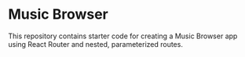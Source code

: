 # Music Browser

This repository contains starter code for creating a Music Browser app using React Router and nested, parameterized routes.
